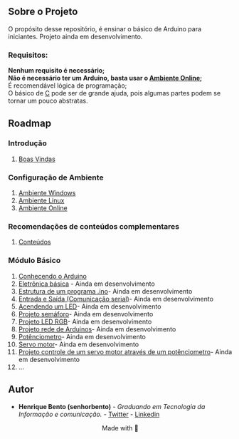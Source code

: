 
## Sobre o Projeto

O propósito desse repositório, é ensinar o básico de Arduino para iniciantes.
Projeto ainda em desenvolvimento.

### Requisitos:  

**Nenhum requisito é necessário;**  
**Não é necessário ter um Arduino, basta usar o [Ambiente Online](/src/2-Ambiente/3-Ambiente-online.md);**  
É recomendável lógica de programação;  
O básico de [C](https://github.com/jpaulohe4rt/c4noobs) pode ser de grande ajuda, pois algumas partes podem se tornar um pouco abstratas.  


## Roadmap

### Introdução

1. [Boas Vindas](/src/1-Introducao/1-Boas-vindas.md)

### Configuração de Ambiente

1. [Ambiente Windows](/src/2-Ambiente/1-Ambiente-windows.md)
2. [Ambiente Linux](/src/2-Ambiente/2-Ambiente-linux.md)
3. [Ambiente Online](/src/2-Ambiente/3-Ambiente-online.md)

### Recomendações de conteúdos complementares

1. [Conteúdos](/src/3-Extras/1-Extras.md)

### Módulo Básico

01. [Conhecendo o Arduino](/src/4-Modulo-basico/1-Conhecendo.md)
02. [Eletrônica básica](/src/4-Modulo-basico/2-Eletronica-basica.md) - Ainda em desenvolvimento
03. [Estrutura de um programa .ino](/src/4-Modulo-basico/3-Estrutura.md)- Ainda em desenvolvimento
04. [Entrada e Saída (Comunicação serial)](/src/4-Modulo-basico/4-IO.md)- Ainda em desenvolvimento
05. [Acendendo um LED](/src/4-Modulo-basico/5-Acendendo-LED.md)- Ainda em desenvolvimento
06. [Projeto semáforo](/src/4-Modulo-basico/6-Projeto-semaforo.md)- Ainda em desenvolvimento
07. [Projeto LED RGB](/src/4-Modulo-basico/7-Projeto-RGB.md)- Ainda em desenvolvimento
08. [Projeto rede de Arduinos](/src/4-Modulo-basico/8-Projeto-Rede.md)- Ainda em desenvolvimento
09. [Potênciometro](/src/4-Modulo-basico/9-Potenciometro.md)- Ainda em desenvolvimento
10. [Servo motor](/src/4-Modulo-basico/10-Servo-motor.md)- Ainda em desenvolvimento
11. [Projeto controle de um servo motor através de um potênciometro](/src/4-Modulo-basico/11-Projeto-controle-servo.md)- Ainda em desenvolvimento
12. ...

## Autor

- **Henrique Bento (senhorbento)** - _Graduando em Tecnologia da Informação e comunicação._ - [Twitter](https://twitter.com/_MisterBento) - [Linkedin](https://www.linkedin.com/in/henrique-bento-97a4b8231/)

<p align="center">Made with 💜</p>